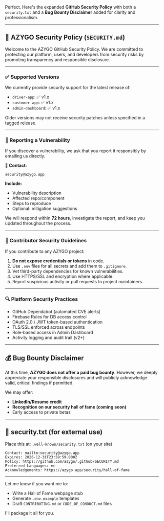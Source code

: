 Perfect. Here's the expanded **GitHub Security Policy** with both a `security.txt` and a **Bug Bounty Disclaimer** added for clarity and professionalism.

---

## 🔐 AZYGO Security Policy (`SECURITY.md`)

Welcome to the AZYGO GitHub Security Policy. We are committed to protecting our platform, users, and developers from security risks by promoting transparency and responsible disclosure.

---

### ✅ Supported Versions

We currently provide security support for the latest release of:

* `driver-app`: ✅ v1.x
* `customer-app`: ✅ v1.x
* `admin-dashboard`: ✅ v1.x

Older versions may not receive security patches unless specified in a tagged release.

---

### 📣 Reporting a Vulnerability

If you discover a vulnerability, we ask that you report it responsibly by emailing us directly.

**📧 Contact:**

```
security@azygo.app
```

**Include:**

* Vulnerability description
* Affected repo/component
* Steps to reproduce
* Optional: mitigation suggestions

We will respond within **72 hours**, investigate the report, and keep you updated throughout the process.

---

### 👥 Contributor Security Guidelines

If you contribute to any AZYGO project:

1. **Do not expose credentials or tokens** in code.
2. Use `.env` files for all secrets and add them to `.gitignore`.
3. Vet third-party dependencies for known vulnerabilities.
4. Use HTTPS/SSL and encryption where applicable.
5. Report suspicious activity or pull requests to project maintainers.

---

### 🔍 Platform Security Practices

* GitHub Dependabot (automated CVE alerts)
* Firebase Rules for DB access control
* OAuth 2.0 / JWT token-based authentication
* TLS/SSL enforced across endpoints
* Role-based access in Admin Dashboard
* Activity logging and audit trail (v2+)

---

## 💰 Bug Bounty Disclaimer

At this time, **AZYGO does not offer a paid bug bounty**. However, we deeply appreciate your responsible disclosures and will publicly acknowledge valid, critical findings if permitted.

We may offer:

* **LinkedIn/Resume credit**
* **Recognition on our security hall of fame (coming soon)**
* Early access to private betas

---

## 📄 security.txt (for external use)

Place this at: `.well-known/security.txt` (on your site)

```
Contact: mailto:security@azygo.app
Expires: 2026-12-31T23:59:59.000Z
Policy: https://github.com/azygo/.github/SECURITY.md
Preferred-Languages: en
Acknowledgements: https://azygo.app/security/hall-of-fame
```

---

Let me know if you want me to:

* Write a Hall of Fame webpage stub
* Generate `.env.example` templates
* Draft `CONTRIBUTING.md` or `CODE_OF_CONDUCT.md` files

I'll package it all for you.
